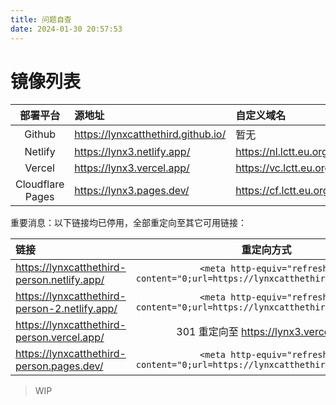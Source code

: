```yaml
---
title: 问题自查
date: 2024-01-30 20:57:53
---
```


# 镜像列表

|     部署平台     | 源地址                               | 自定义域名                | 备用                                 |
| :--------------: | :----------------------------------- | :------------------------ | :----------------------------------- |
|      Github      | <https://lynxcatthethird.github.io/> | 暂无                      | 暂无                                 |
|     Netlify      | <https://lynx3.netlify.app/>         | <https://nl.lctt.eu.org/> | <https://nl.lynxcatthethird.eu.org/> |
|      Vercel      | <https://lynx3.vercel.app/>          | <https://vc.lctt.eu.org/> | <https://vc.lynxcatthethird.eu.org/> |
| Cloudflare Pages | <https://lynx3.pages.dev/>           | <https://cf.lctt.eu.org/> | <https://cf.lynxcatthethird.eu.org/> |

重要消息：以下链接均已停用，全部重定向至其它可用链接：

| 链接                                            |                                    重定向方式                                     |
| :---------------------------------------------- | :-------------------------------------------------------------------------------: |
| <https://lynxcatthethird-person.netlify.app/>   | `<meta http-equiv="refresh" content="0;url=https://lynxcatthethird.github.io/"> ` |
| <https://lynxcatthethird-person-2.netlify.app/> | `<meta http-equiv="refresh" content="0;url=https://lynxcatthethird.github.io/"> ` |
| <https://lynxcatthethird-person.vercel.app/>    |                     301 重定向至 <https://lynx3.vercel.app/>                      |
| <https://lynxcatthethird-person.pages.dev/>     | `<meta http-equiv="refresh" content="0;url=https://lynxcatthethird.github.io/"> ` |

> WIP
